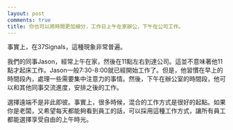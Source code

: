 ```yaml
---
layout: post
comments: true
title: 你也可以將時間更加細分，工作日上午在家辦公，下午在公司工作。
---
```




事實上，在37Signals，這種現象非常普遍。



我們的同事Jason，經常上午在家，然後在11點左右到達公司。這並不意味著他11點才起床工作。Jason一般7:30-8:00就已經開始工作了。但是，他習慣在早上的時間段內，處理一些需要集中注意力的事情。然後，下午在辦公室的時間段，他可以和其他同事交流進度，安排之後的工作。



選擇遠端不是非此即彼。事實上，很多時候，混合的工作方式是很好的起點。如果你是老闆，又希望每天都能夠看到員工的話，可以採用這種工作方式，讓所有員工都能選擇享受自由的上午時光。

